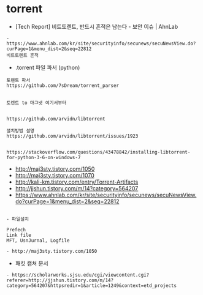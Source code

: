 # torrent

- [Tech Report] 비트토렌트, 반드시 흔적은 남는다 - 보안 이슈 | AhnLab
```
- https://www.ahnlab.com/kr/site/securityinfo/secunews/secuNewsView.do?curPage=1&menu_dist=2&seq=22812
비트토렌트 흔적
```


- .torrent 파일 파서 (python)

```
토렌트 파서
https://github.com/7sDream/torrent_parser


토렌트 to 마그넷 여기서부터


https://github.com/arvidn/libtorrent

설치방법 설명
https://github.com/arvidn/libtorrent/issues/1923


https://stackoverflow.com/questions/43478842/installing-libtorrent-for-python-3-6-on-windows-7

```
- http://maj3sty.tistory.com/1050
- http://maj3sty.tistory.com/1070
- http://kali-km.tistory.com/entry/Torrent-Artifacts
- http://jjshun.tistory.com/m/14?category=564207
- https://www.ahnlab.com/kr/site/securityinfo/secunews/secuNewsView.do?curPage=1&menu_dist=2&seq=22812


```

- 파일설치

Prefech
Link file
MFT, UsnJurnal, Logfile

- http://maj3sty.tistory.com/1050

```

- 패킷 캡쳐 문서
```
- https://scholarworks.sjsu.edu/cgi/viewcontent.cgi?referer=http://jjshun.tistory.com/m/14?category=564207&httpsredir=1&article=1249&context=etd_projects
```
